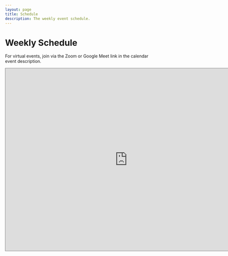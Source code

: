 ```yaml
---
layout: page
title: Schedule
description: The weekly event schedule.
---
```


# Weekly Schedule

For virtual events, join via the Zoom or Google Meet link in the calendar event description. 

<iframe src="https://calendar.google.com/calendar/embed?height=600&wkst=1&bgcolor=%234285F4&ctz=America%2FNew_York&title=HU%20CS0%20Fall%202022&mode=WEEK&src=Y19hdmFvZWZ0ZWlkZ2g3aTBsaWVnc3Y4aGdmNEBncm91cC5jYWxlbmRhci5nb29nbGUuY29t&color=%23AD1457" style="border:solid 1px #777" width="800" height="600" frameborder="0" scrolling="no"></iframe>
